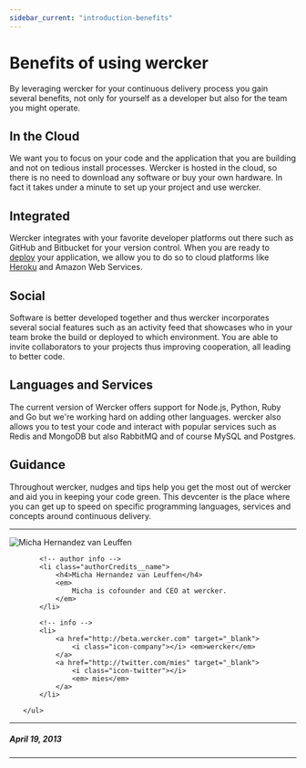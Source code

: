 ```yaml
---
sidebar_current: "introduction-benefits"
---
```


# Benefits of using wercker

By leveraging wercker for your continuous delivery process you gain several benefits, not only for yourself as a developer but also for the team you might operate.

## In the Cloud

We want you to focus on your code and the application that you are building and not on tedious install processes. Wercker is hosted in the cloud, so there is no need to download any software or buy your own hardware. In fact it takes under a minute to set up your project and use wercker.

## Integrated

Wercker integrates with your favorite developer platforms out there such as GitHub and Bitbucket for your version control. When you are ready to [deploy](/articles/deployment/intro.html) your application, we allow you to do so to cloud platforms like [Heroku](/articles/deployment/heroku.html) and Amazon Web Services.

## Social

Software is better developed together and thus wercker incorporates several social features such as an activity feed that showcases who in your team broke the build or deployed to which environment.
You are able to invite collaborators to your projects thus improving cooperation, all leading to better code.

## Languages and Services

The current version of Wercker offers support for Node.js, Python, Ruby and Go but we're working hard on adding other languages.
wercker also allows you to test your code and interact with popular services such as Redis and MongoDB but also RabbitMQ and of course MySQL and Postgres.

## Guidance

Throughout wercker, nudges and tips help you get the most out of wercker and aid you in keeping your code green.
This devcenter is the place where you can get up to speed on specific programming languages, services and concepts around continuous delivery.

-------

<div class="authorCredits">
    <span class="profile-picture">
        <img src="https://secure.gravatar.com/avatar/d4b19718f9748779d7cf18c6303dc17f?d=identicon&s=192" alt="Micha Hernandez van Leuffen"/>
    </span>
    <ul class="authorCredits">

        <!-- author info -->
        <li class="authorCredits__name">
            <h4>Micha Hernandez van Leuffen</h4>
            <em>
                Micha is cofounder and CEO at wercker.
            </em>
        </li>

        <!-- info -->
        <li>
            <a href="http://beta.wercker.com" target="_blank">
                <i class="icon-company"></i> <em>wercker</em>
            </a>
            <a href="http://twitter.com/mies" target="_blank">
                <i class="icon-twitter"></i>
                <em> mies</em>
            </a>
        </li>

    </ul>
</div>

-------
##### April 19, 2013
-------
